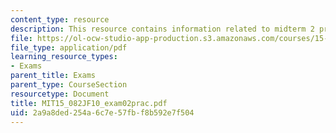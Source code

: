 ```yaml
---
content_type: resource
description: This resource contains information related to midterm 2 practice problems.
file: https://ol-ocw-studio-app-production.s3.amazonaws.com/courses/15-082j-network-optimization-fall-2010/2a9a8ded254a6c7e57fbf8b592e7f504_MIT15_082JF10_exam02prac.pdf
file_type: application/pdf
learning_resource_types:
- Exams
parent_title: Exams
parent_type: CourseSection
resourcetype: Document
title: MIT15_082JF10_exam02prac.pdf
uid: 2a9a8ded-254a-6c7e-57fb-f8b592e7f504
---
```

